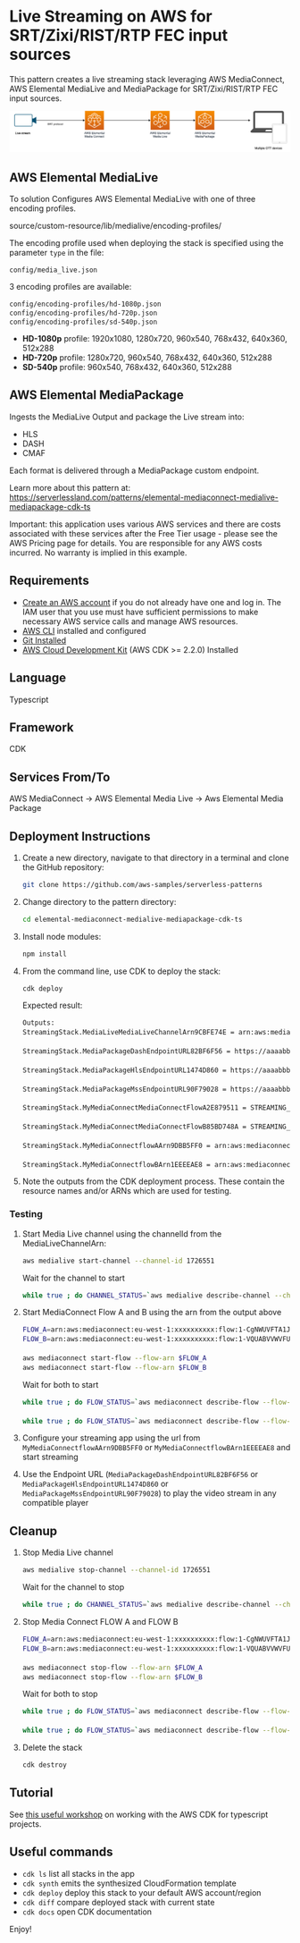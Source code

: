 
# Live Streaming on AWS for SRT/Zixi/RIST/RTP FEC input sources

This pattern creates a live streaming stack leveraging AWS MediaConnect, AWS Elemental MediaLive and MediaPackage for SRT/Zixi/RIST/RTP FEC input sources.

![Concept](img/diagram.drawio.png)

## AWS Elemental MediaLive

To solution Configures AWS Elemental MediaLive with one of three encoding profiles.

  source/custom-resource/lib/medialive/encoding-profiles/

The encoding profile used when deploying the stack is specified using the parameter ```type``` in the file:

```
config/media_live.json
````

3 encoding profiles are available:

```
config/encoding-profiles/hd-1080p.json
config/encoding-profiles/hd-720p.json
config/encoding-profiles/sd-540p.json
```

- **HD-1080p** profile: 1920x1080, 1280x720, 960x540, 768x432, 640x360, 512x288
- **HD-720p** profile: 1280x720, 960x540, 768x432, 640x360, 512x288
- **SD-540p** profile: 960x540, 768x432, 640x360, 512x288

## AWS Elemental MediaPackage

Ingests the MediaLive Output and package the Live stream into:

- HLS
- DASH
- CMAF

Each format is delivered through a MediaPackage custom endpoint.

Learn more about this pattern at: https://serverlessland.com/patterns/elemental-mediaconnect-medialive-mediapackage-cdk-ts

Important: this application uses various AWS services and there are costs associated with these services after the Free Tier usage - please see the AWS Pricing page for details. You are responsible for any AWS costs incurred. No warranty is implied in this example.


## Requirements

* [Create an AWS account](https://portal.aws.amazon.com/gp/aws/developer/registration/index.html) if you do not already have one and log in. The IAM user that you use must have sufficient permissions to make necessary AWS service calls and manage AWS resources.
* [AWS CLI](https://docs.aws.amazon.com/cli/latest/userguide/install-cliv2.html) installed and configured
* [Git Installed](https://git-scm.com/book/en/v2/Getting-Started-Installing-Git)
* [AWS Cloud Development Kit](https://docs.aws.amazon.com/cdk/v2/guide/getting_started.html) (AWS CDK >= 2.2.0) Installed

## Language

Typescript

## Framework

CDK

## Services From/To

AWS MediaConnect -> AWS Elemental Media Live -> Aws Elemental Media Package

## Deployment Instructions

1. Create a new directory, navigate to that directory in a terminal and clone the GitHub repository:

    ```bash
    git clone https://github.com/aws-samples/serverless-patterns
    ```

1. Change directory to the pattern directory:

    ```bash
    cd elemental-mediaconnect-medialive-mediapackage-cdk-ts
    ```

1. Install node modules:

    ```bash
    npm install
    ```

1. From the command line, use CDK to deploy the stack:

    ```bash
    cdk deploy
    ```

    Expected result:

    ```bash
    Outputs:
    StreamingStack.MediaLiveMediaLiveChannelArn9CBFE74E = arn:aws:medialive:eu-west-1:xxxxxxxxxx:channel:1726551

    StreamingStack.MediaPackageDashEndpointURL82BF6F56 = https://aaaabbbbcccccc.mediapackage.eu-west-1.amazonaws.com/out/v1/bffed8f1b33c428ca5d701b2023fde26/index.mpd

    StreamingStack.MediaPackageHlsEndpointURL1474D860 = https://aaaabbbbcccccc.mediapackage.eu-west-1.amazonaws.com/out/v1/e4e4df6e2f804e6897f96e72d8b18752/index.m3u8

    StreamingStack.MediaPackageMssEndpointURL90F79028 = https://aaaabbbbcccccc.mediapackage.eu-west-1.amazonaws.com/out/v1/dee22f1df1b24549b0ed85d680a51f50/index.ism/Manifest

    StreamingStack.MyMediaConnectMediaConnectFlowA2E879511 = STREAMING_IP_ADDRESS:STREAMING_PORT

    StreamingStack.MyMediaConnectMediaConnectFlowB85BD748A = STREAMING_IP_ADDRESS:STREAMING_PORT

    StreamingStack.MyMediaConnectflowAArn9DBB5FF0 = arn:aws:mediaconnect:eu-west-1:xxxxxxxxxx:flow:1-CgNWUVFTA1JfBABR-202d3bf01a03:StreamingStack_FlowA

    StreamingStack.MyMediaConnectflowBArn1EEEEAE8 = arn:aws:mediaconnect:eu-west-1:xxxxxxxxxx:flow:1-VQUABVVWVFUHWQ5R-dd306642e63d:StreamingStack_FlowB
    ```

1. Note the outputs from the CDK deployment process. These contain the resource names and/or ARNs which are used for testing.

### Testing

1. Start Media Live channel using the channelId from the MediaLiveChannelArn:

    ```bash
    aws medialive start-channel --channel-id 1726551
    ```

    Wait for the channel to start

    ```bash
    while true ; do CHANNEL_STATUS=`aws medialive describe-channel --channel-id 1726551 --query "State" --output text` ; if [ $CHANNEL_STATUS == "RUNNING" ] ; then echo "Channel 1726551 is started" ; break ; else echo "Channel 1726551 is not started"; fi ; sleep 5 ; done
    ```

2. Start MediaConnect Flow A and B using the arn from the output above

    ```bash
    FLOW_A=arn:aws:mediaconnect:eu-west-1:xxxxxxxxxx:flow:1-CgNWUVFTA1JfBABR-202d3bf01a03:StreamingStack_Flo
    FLOW_B=arn:aws:mediaconnect:eu-west-1:xxxxxxxxxx:flow:1-VQUABVVWVFUHWQ5R-dd306642e63d:StreamingStack_FlowB

    aws mediaconnect start-flow --flow-arn $FLOW_A
    aws mediaconnect start-flow --flow-arn $FLOW_B
    ```

    Wait for both to start

    ```bash
    while true ; do FLOW_STATUS=`aws mediaconnect describe-flow --flow-arn $FLOW_A --query "Flow.Status" --output text` ; if [ $FLOW_STATUS == "ACTIVE" ] ; then echo "Flow $FLOW_A is started" ; break ; else echo "Flow $FLOW_A is not started"; fi ; sleep 5 ; done

    while true ; do FLOW_STATUS=`aws mediaconnect describe-flow --flow-arn $FLOW_B --query "Flow.Status" --output text` ; if [ $FLOW_STATUS == "ACTIVE" ] ; then echo "Flow $FLOW_B is started" ; break ; else echo "Flow $FLOW_B is not started"; fi ; sleep 5 ; done

    ```

3. Configure your streaming app using the url from `MyMediaConnectflowAArn9DBB5FF0` or `MyMediaConnectflowBArn1EEEEAE8` and start streaming

4. Use the Endpoint URL (`MediaPackageDashEndpointURL82BF6F56` or `MediaPackageHlsEndpointURL1474D860` or `MediaPackageMssEndpointURL90F79028`) to play the video stream in any compatible player

## Cleanup

1. Stop Media Live channel

    ```bash
    aws medialive stop-channel --channel-id 1726551
    ```

    Wait for the channel to stop

    ```bash
    while true ; do CHANNEL_STATUS=`aws medialive describe-channel --channel-id 1726551 --query "State" --output text` ; if [ $CHANNEL_STATUS == "IDLE" ] ; then echo "Channel 1726551 is stopped" ; break ; else echo "Channel 1726551 is not stopped"; fi ; sleep 5 ; done
    ```

2. Stop Media Connect FLOW A and FLOW B

    ```bash
    FLOW_A=arn:aws:mediaconnect:eu-west-1:xxxxxxxxxx:flow:1-CgNWUVFTA1JfBABR-202d3bf01a03:StreamingStack_Flo
    FLOW_B=arn:aws:mediaconnect:eu-west-1:xxxxxxxxxx:flow:1-VQUABVVWVFUHWQ5R-dd306642e63d:StreamingStack_FlowB

    aws mediaconnect stop-flow --flow-arn $FLOW_A
    aws mediaconnect stop-flow --flow-arn $FLOW_B
    ```

    Wait for both to stop

    ```bash
    while true ; do FLOW_STATUS=`aws mediaconnect describe-flow --flow-arn $FLOW_A --query "Flow.Status" --output text` ; if [ $FLOW_STATUS == "STANDBY" ] ; then echo "Flow $FLOW_A is stopped" ; break ; else echo "Flow $FLOW_A is not stopped"; fi ; sleep 5 ; done

    while true ; do FLOW_STATUS=`aws mediaconnect describe-flow --flow-arn $FLOW_B --query "Flow.Status" --output text` ; if [ $FLOW_STATUS == "STANDBY" ] ; then echo "Flow $FLOW_B is stopped" ; break ; else echo "Flow $FLOW_B is not stopped"; fi ; sleep 5 ; done

    ```

3. Delete the stack

    ```bash
    cdk destroy
    ```

## Tutorial

See [this useful workshop](https://cdkworkshop.com/20-typescript.html) on working with the AWS CDK for typescript projects.

## Useful commands

 * `cdk ls`          list all stacks in the app
 * `cdk synth`       emits the synthesized CloudFormation template
 * `cdk deploy`      deploy this stack to your default AWS account/region
 * `cdk diff`        compare deployed stack with current state
 * `cdk docs`        open CDK documentation


Enjoy!
